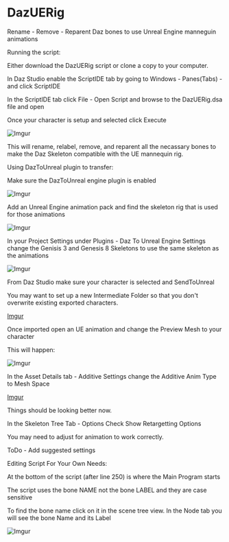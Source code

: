 # DazUERig
Rename - Remove - Reparent Daz bones to use Unreal Engine manneguin animations

Running the script:

Either download the DazUERig script or clone a copy to your computer.

In Daz Studio enable the ScriptIDE tab by going to Windows - Panes(Tabs) - and click ScriptIDE

In the ScriptIDE tab click File - Open Script and browse to the DazUERig.dsa file and open

Once your character is setup and selected click Execute

![Imgur](https://i.imgur.com/NC1Fe9t.png)

This will rename, relabel, remove, and reparent all the necassary bones to make the Daz Skeleton compatible with the UE mannequin rig.

Using DazToUnreal plugin to transfer:

Make sure the DazToUnreal engine plugin is enabled

![Imgur](https://i.imgur.com/8GZYiLA.png)

Add an Unreal Engine animation pack and find the skeleton rig that is used for those animations

![Imgur](https://i.imgur.com/c6BGS8B.png)

In your Project Settings under Plugins - Daz To Unreal Engine Settings change the Genisis 3 and Genesis 8 Skeletons to use the same skeleton as the animations

![Imgur](https://i.imgur.com/2h3IFOe.png)

From Daz Studio make sure your character is selected and SendToUnreal

You may want to set up a new Intermediate Folder so that you don't overwrite existing exported characters.

[Imgur](https://i.imgur.com/hymPiaF.png)

Once imported open an UE animation and change the Preview Mesh to your character

This will happen:

![Imgur](https://i.imgur.com/3r4Erfn.png)

In the Asset Details tab - Additive Settings change the Additive Anim Type to Mesh Space

[Imgur](https://i.imgur.com/w9Hi0AS.png)

Things should be looking better now.

In the Skeleton Tree Tab - Options Check Show Retargetting Options

You may need to adjust for animation to work correctly.

ToDo - Add suggested settings

Editing Script For Your Own Needs:

At the bottom of the script (after line 250) is where the Main Program starts

The script uses the bone NAME not the bone LABEL and they are case sensitive

To find the bone name click on it in the scene tree view. In the Node tab you will see the bone Name and its Label

![Imgur](https://i.imgur.com/bZgXdxE.png)
